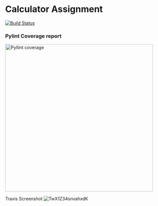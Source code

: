 # Calculator Assignment 
[![Build Status](https://app.travis-ci.com/aad84/calc2.svg?branch=main)](https://app.travis-ci.com/aad84/calc2)


### Pylint Coverage report
<img width="472" alt="Pyllint coverage" src="https://user-images.githubusercontent.com/90499269/140925957-798d2134-6f9c-4d45-b3f7-f6c191550daf.png">



Travis Screenshot
![TwX1Z34snvahxdK](https://i.loli.net/2021/11/06/TwX1Z34snvahxdK.png)
